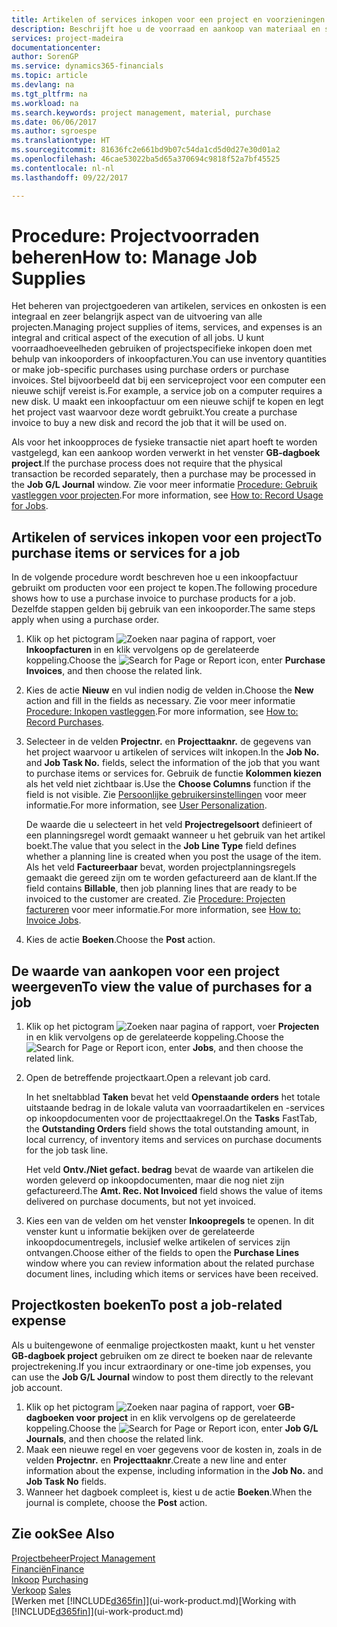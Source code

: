 ```yaml
---
title: Artikelen of services inkopen voor een project en voorzieningen beheren| Microsoft Docs
description: Beschrijft hoe u de voorraad en aankoop van materiaal en services voor projecten beheert.
services: project-madeira
documentationcenter: 
author: SorenGP
ms.service: dynamics365-financials
ms.topic: article
ms.devlang: na
ms.tgt_pltfrm: na
ms.workload: na
ms.search.keywords: project management, material, purchase
ms.date: 06/06/2017
ms.author: sgroespe
ms.translationtype: HT
ms.sourcegitcommit: 81636fc2e661bd9b07c54da1cd5d0d27e30d01a2
ms.openlocfilehash: 46cae53022ba5d65a370694c9818f52a7bf45525
ms.contentlocale: nl-nl
ms.lasthandoff: 09/22/2017

---
```

# <a name="how-to-manage-job-supplies"></a><span data-ttu-id="503a3-103">Procedure: Projectvoorraden beheren</span><span class="sxs-lookup"><span data-stu-id="503a3-103">How to: Manage Job Supplies</span></span>
<span data-ttu-id="503a3-104">Het beheren van projectgoederen van artikelen, services en onkosten is een integraal en zeer belangrijk aspect van de uitvoering van alle projecten.</span><span class="sxs-lookup"><span data-stu-id="503a3-104">Managing project supplies of items, services, and expenses is an integral and critical aspect of the execution of all jobs.</span></span> <span data-ttu-id="503a3-105">U kunt voorraadhoeveelheden gebruiken of projectspecifieke inkopen doen met behulp van inkooporders of inkoopfacturen.</span><span class="sxs-lookup"><span data-stu-id="503a3-105">You can use inventory quantities or make job-specific purchases using purchase orders or purchase invoices.</span></span> <span data-ttu-id="503a3-106">Stel bijvoorbeeld dat bij een serviceproject voor een computer een nieuwe schijf vereist is.</span><span class="sxs-lookup"><span data-stu-id="503a3-106">For example, a service job on a computer requires a new disk.</span></span> <span data-ttu-id="503a3-107">U maakt een inkoopfactuur om een nieuwe schijf te kopen en legt het project vast waarvoor deze wordt gebruikt.</span><span class="sxs-lookup"><span data-stu-id="503a3-107">You create a purchase invoice to buy a new disk and record the job that it will be used on.</span></span>

<span data-ttu-id="503a3-108">Als voor het inkoopproces de fysieke transactie niet apart hoeft te worden vastgelegd, kan een aankoop worden verwerkt in het venster **GB-dagboek project**.</span><span class="sxs-lookup"><span data-stu-id="503a3-108">If the purchase process does not require that the physical transaction be recorded separately, then a purchase may be processed in the **Job G/L Journal** window.</span></span> <span data-ttu-id="503a3-109">Zie voor meer informatie [Procedure: Gebruik vastleggen voor projecten](projects-how-record-job-usage.md).</span><span class="sxs-lookup"><span data-stu-id="503a3-109">For more information, see [How to: Record Usage for Jobs](projects-how-record-job-usage.md).</span></span>

## <a name="to-purchase-items-or-services-for-a-job"></a><span data-ttu-id="503a3-110">Artikelen of services inkopen voor een project</span><span class="sxs-lookup"><span data-stu-id="503a3-110">To purchase items or services for a job</span></span>
<span data-ttu-id="503a3-111">In de volgende procedure wordt beschreven hoe u een inkoopfactuur gebruikt om producten voor een project te kopen.</span><span class="sxs-lookup"><span data-stu-id="503a3-111">The following procedure shows how to use a purchase invoice to purchase products for a job.</span></span> <span data-ttu-id="503a3-112">Dezelfde stappen gelden bij gebruik van een inkooporder.</span><span class="sxs-lookup"><span data-stu-id="503a3-112">The same steps apply when using a purchase order.</span></span>  

1. <span data-ttu-id="503a3-113">Klik op het pictogram ![Zoeken naar pagina of rapport](media/ui-search/search_small.png "pictogram Zoeken naar pagina of rapport"), voer **Inkoopfacturen** in en klik vervolgens op de gerelateerde koppeling.</span><span class="sxs-lookup"><span data-stu-id="503a3-113">Choose the ![Search for Page or Report](media/ui-search/search_small.png "Search for Page or Report icon") icon, enter **Purchase Invoices**, and then choose the related link.</span></span>  
2. <span data-ttu-id="503a3-114">Kies de actie **Nieuw** en vul indien nodig de velden in.</span><span class="sxs-lookup"><span data-stu-id="503a3-114">Choose the **New** action and fill in the fields as necessary.</span></span> <span data-ttu-id="503a3-115">Zie voor meer informatie [Procedure: Inkopen vastleggen](purchasing-how-record-purchases.md).</span><span class="sxs-lookup"><span data-stu-id="503a3-115">For more information, see [How to: Record Purchases](purchasing-how-record-purchases.md).</span></span>
3. <span data-ttu-id="503a3-116">Selecteer in de velden **Projectnr.** en **Projecttaaknr.** de gegevens van het project waarvoor u artikelen of services wilt inkopen.</span><span class="sxs-lookup"><span data-stu-id="503a3-116">In the **Job No.** and **Job Task No.** fields, select the information of the job that you want to purchase items or services for.</span></span> <span data-ttu-id="503a3-117">Gebruik de functie **Kolommen kiezen** als het veld niet zichtbaar is.</span><span class="sxs-lookup"><span data-stu-id="503a3-117">Use the **Choose Columns** function if the field is not visible.</span></span> <span data-ttu-id="503a3-118">Zie [Persoonlijke gebruikersinstellingen](ui-user-personalization.md) voor meer informatie.</span><span class="sxs-lookup"><span data-stu-id="503a3-118">For more information, see [User Personalization](ui-user-personalization.md).</span></span>

    <span data-ttu-id="503a3-119">De waarde die u selecteert in het veld **Projectregelsoort** definieert of een planningsregel wordt gemaakt wanneer u het gebruik van het artikel boekt.</span><span class="sxs-lookup"><span data-stu-id="503a3-119">The value that you select in the **Job Line Type** field defines whether a planning line is created when you post the usage of the item.</span></span> <span data-ttu-id="503a3-120">Als het veld **Factureerbaar** bevat, worden projectplanningsregels gemaakt die gereed zijn om te worden gefactureerd aan de klant.</span><span class="sxs-lookup"><span data-stu-id="503a3-120">If the field contains **Billable**, then job planning lines that are ready to be invoiced to the customer are created.</span></span> <span data-ttu-id="503a3-121">Zie [Procedure: Projecten factureren](projects-how-invoice-jobs.md) voor meer informatie.</span><span class="sxs-lookup"><span data-stu-id="503a3-121">For more information, see [How to: Invoice Jobs](projects-how-invoice-jobs.md).</span></span>
4. <span data-ttu-id="503a3-122">Kies de actie **Boeken**.</span><span class="sxs-lookup"><span data-stu-id="503a3-122">Choose the **Post** action.</span></span>

## <a name="to-view-the-value-of-purchases-for-a-job"></a><span data-ttu-id="503a3-123">De waarde van aankopen voor een project weergeven</span><span class="sxs-lookup"><span data-stu-id="503a3-123">To view the value of purchases for a job</span></span>
1. <span data-ttu-id="503a3-124">Klik op het pictogram ![Zoeken naar pagina of rapport](media/ui-search/search_small.png "pictogram Zoeken naar pagina of rapport"), voer **Projecten** in en klik vervolgens op de gerelateerde koppeling.</span><span class="sxs-lookup"><span data-stu-id="503a3-124">Choose the ![Search for Page or Report](media/ui-search/search_small.png "Search for Page or Report icon") icon, enter **Jobs**, and then choose the related link.</span></span>
2. <span data-ttu-id="503a3-125">Open de betreffende projectkaart.</span><span class="sxs-lookup"><span data-stu-id="503a3-125">Open a relevant job card.</span></span>

    <span data-ttu-id="503a3-126">In het sneltabblad **Taken** bevat het veld **Openstaande orders** het totale uitstaande bedrag in de lokale valuta van voorraadartikelen en -services op inkoopdocumenten voor de projecttaakregel.</span><span class="sxs-lookup"><span data-stu-id="503a3-126">On the **Tasks** FastTab, the **Outstanding Orders** field shows the total outstanding amount, in local currency, of inventory items and services on purchase documents for the job task line.</span></span>  

    <span data-ttu-id="503a3-127">Het veld **Ontv./Niet gefact. bedrag** bevat de waarde van artikelen die worden geleverd op inkoopdocumenten, maar die nog niet zijn gefactureerd.</span><span class="sxs-lookup"><span data-stu-id="503a3-127">The **Amt. Rec. Not Invoiced** field shows the value of items delivered on purchase documents, but not yet invoiced.</span></span>  
3. <span data-ttu-id="503a3-128">Kies een van de velden om het venster **Inkoopregels** te openen. In dit venster kunt u informatie bekijken over de gerelateerde inkoopdocumentregels, inclusief welke artikelen of services zijn ontvangen.</span><span class="sxs-lookup"><span data-stu-id="503a3-128">Choose either of the fields to open the **Purchase Lines** window where you can review information about the related purchase document lines, including which items or services have been received.</span></span>

## <a name="to-post-a-job-related-expense"></a><span data-ttu-id="503a3-129">Projectkosten boeken</span><span class="sxs-lookup"><span data-stu-id="503a3-129">To post a job-related expense</span></span>
<span data-ttu-id="503a3-130">Als u buitengewone of eenmalige projectkosten maakt, kunt u het venster **GB-dagboek project** gebruiken om ze direct te boeken naar de relevante projectrekening.</span><span class="sxs-lookup"><span data-stu-id="503a3-130">If you incur extraordinary or one-time job expenses, you can use the **Job G/L Journal** window to post them directly to the relevant job account.</span></span>

1. <span data-ttu-id="503a3-131">Klik op het pictogram ![Zoeken naar pagina of rapport](media/ui-search/search_small.png "pictogram Zoeken naar pagina of rapport"), voer **GB-dagboeken voor project** in en klik vervolgens op de gerelateerde koppeling.</span><span class="sxs-lookup"><span data-stu-id="503a3-131">Choose the ![Search for Page or Report](media/ui-search/search_small.png "Search for Page or Report icon") icon, enter **Job G/L Journals**, and then choose the related link.</span></span>  
2. <span data-ttu-id="503a3-132">Maak een nieuwe regel en voer gegevens voor de kosten in, zoals in de velden **Projectnr.** en **Projecttaaknr**.</span><span class="sxs-lookup"><span data-stu-id="503a3-132">Create a new line and enter information about the expense, including information in the **Job No.** and **Job Task No** fields.</span></span>  
3. <span data-ttu-id="503a3-133">Wanneer het dagboek compleet is, kiest u de actie **Boeken**.</span><span class="sxs-lookup"><span data-stu-id="503a3-133">When the journal is complete, choose the **Post** action.</span></span>

## <a name="see-also"></a><span data-ttu-id="503a3-134">Zie ook</span><span class="sxs-lookup"><span data-stu-id="503a3-134">See Also</span></span>
[<span data-ttu-id="503a3-135">Projectbeheer</span><span class="sxs-lookup"><span data-stu-id="503a3-135">Project Management</span></span>](projects-manage-projects.md)  
[<span data-ttu-id="503a3-136">Financiën</span><span class="sxs-lookup"><span data-stu-id="503a3-136">Finance</span></span>](finance.md)  
<span data-ttu-id="503a3-137">[Inkoop](purchasing-manage-purchasing.md)       </span><span class="sxs-lookup"><span data-stu-id="503a3-137">[Purchasing](purchasing-manage-purchasing.md)       </span></span>  
<span data-ttu-id="503a3-138">[Verkoop](sales-manage-sales.md)    </span><span class="sxs-lookup"><span data-stu-id="503a3-138">[Sales](sales-manage-sales.md)    </span></span>  
<span data-ttu-id="503a3-139">[Werken met [!INCLUDE[d365fin](includes/d365fin_md.md)]](ui-work-product.md)</span><span class="sxs-lookup"><span data-stu-id="503a3-139">[Working with [!INCLUDE[d365fin](includes/d365fin_md.md)]](ui-work-product.md)</span></span>  

